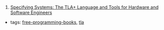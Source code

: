 1. [Specifying Systems: The TLA+ Language and Tools for Hardware and Software Engineers](http://research.microsoft.com/en-us/um/people/lamport/tla/book.html)
  * tags: [free-programming-books](tags/free-programming-books.md), [tla](tags/tla.md)
